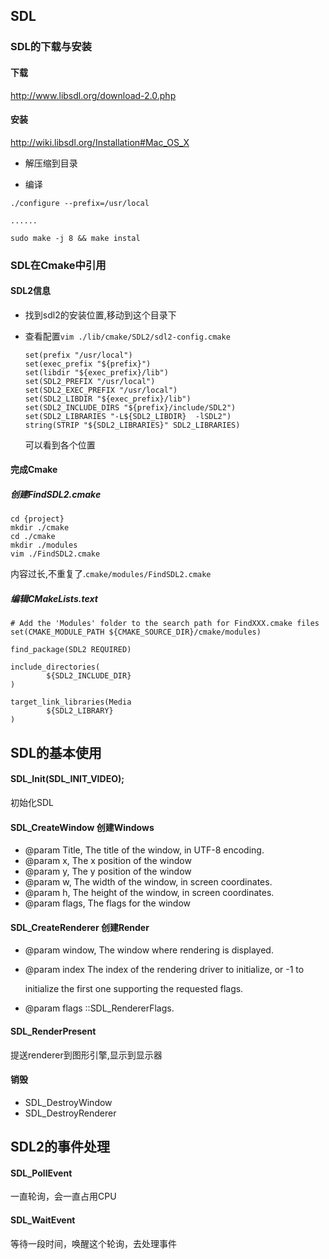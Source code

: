 ## SDL

### SDL的下载与安装

#### 下载

http://www.libsdl.org/download-2.0.php



#### 安装

http://wiki.libsdl.org/Installation#Mac_OS_X

- 解压缩到目录

- 编译


``` 
./configure --prefix=/usr/local

......

sudo make -j 8 && make instal
```



### SDL在Cmake中引用

#### SDL2信息

- 找到sdl2的安装位置,移动到这个目录下

- 查看配置`vim ./lib/cmake/SDL2/sdl2-config.cmake`

  ```
  set(prefix "/usr/local")
  set(exec_prefix "${prefix}")
  set(libdir "${exec_prefix}/lib")
  set(SDL2_PREFIX "/usr/local")
  set(SDL2_EXEC_PREFIX "/usr/local")
  set(SDL2_LIBDIR "${exec_prefix}/lib")
  set(SDL2_INCLUDE_DIRS "${prefix}/include/SDL2")
  set(SDL2_LIBRARIES "-L${SDL2_LIBDIR}  -lSDL2")
  string(STRIP "${SDL2_LIBRARIES}" SDL2_LIBRARIES)
  
  ```

  可以看到各个位置

  

#### 完成Cmake

##### 创建FindSDL2.cmake

```
cd {project}
mkdir ./cmake
cd ./cmake
mkdir ./modules
vim ./FindSDL2.cmake
```

内容过长,不重复了.`cmake/modules/FindSDL2.cmake`



##### 编辑CMakeLists.text

```
# Add the 'Modules' folder to the search path for FindXXX.cmake files
set(CMAKE_MODULE_PATH ${CMAKE_SOURCE_DIR}/cmake/modules)

find_package(SDL2 REQUIRED)

include_directories(
        ${SDL2_INCLUDE_DIR}
)

target_link_libraries(Media
        ${SDL2_LIBRARY}
)
```



## SDL的基本使用

#### SDL_Init(SDL_INIT_VIDEO);

初始化SDL

#### SDL_CreateWindow 创建Windows

 * @param Title, The title of the window, in UTF-8 encoding.
 * @param x,     The x position of the window
 * @param y,     The y position of the window
 * @param w,     The width of the window, in screen coordinates.
 * @param h,     The height of the window, in screen coordinates.
 * @param flags, The flags for the window



#### SDL_CreateRenderer  创建Render

* @param window,  The window where rendering is displayed.

* @param index    The index of the rendering driver to initialize, or -1 to 

  initialize the first one supporting the requested flags.

* @param flags    ::SDL_RendererFlags.



#### SDL_RenderPresent

提送renderer到图形引擎,显示到显示器



#### 销毁

- SDL_DestroyWindow
- SDL_DestroyRenderer

## SDL2的事件处理

#### SDL_PollEvent
一直轮询，会一直占用CPU

#### SDL_WaitEvent
等待一段时间，唤醒这个轮询，去处理事件

